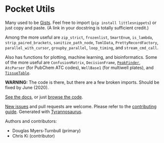 # Pocket Utils

Many used to be [Gists](https://gist.github.com/dmyersturnbull).
Feel free to import (`pip install littlesnippets`) or just copy and paste.
(A link in your docstring is totally sufficient credit.)

Among the more useful are `zip_strict`, `frozenlist`, `SmartEnum`, `is_lambda`, `strip_paired_brackets`, `sanitize_path_node`, `TomlData`, `PrettyRecordFactory`, `parallel_with_cursor`, `groupby_parallel`, `loop_timing`, and `stream_cmd_call`.

Also has functions for plotting, machine learning, and bioinformatics.
Some of the more useful are `ConfusionMatrix`, `DecisionFrame`, [`PeakFinder`](https://en.wikipedia.org/wiki/Topographic_prominence), `AtcParser` (for PubChem ATC codes), `WellBase1` (for multiwell plates), and [`TissueTable`]("https://www.proteinatlas.org/).

**WARNING:** The code is there, but there are a few broken imports. Should be fixed by June (2020).

[See the docs](https://littlesnippets.readthedocs.io/en/stable/), or just [browse the code](https://github.com/dmyersturnbull/littlesnippets/tree/master/littlesnippets).

[New issues](https://github.com/dmyersturnbull/littlesnippets/issues) and pull requests are welcome.
Please refer to the [contributing guide](https://github.com/dmyersturnbull/littlesnippets/blob/master/CONTRIBUTING.md).
Generated with [Tyrannosaurus](https://github.com/dmyersturnbull/tyrannosaurus).


Authors and contributors:
- Douglas Myers-Turnbull (primary)
- Chris Ki (contributor)
